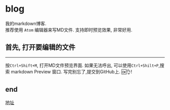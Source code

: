 # blog
  我的markdown博客.<br>
推荐使用 `Atom` 编辑器来写MD文件. 支持即时预览效果, 非常好用.<br>
## 首先, 打开要编辑的文件
---
按`Ctrl+Shift+M`, 打开MD文件预览界面. 如果无法呼出, 可以使用`Ctrl+Shilt+P`,搜索 markdown Preview 窗口. 写完别忘了,提交到GitHub上. :ok::ok_hand:!

## end
[地址](https://ivanwangcy.github.io/blog/)
